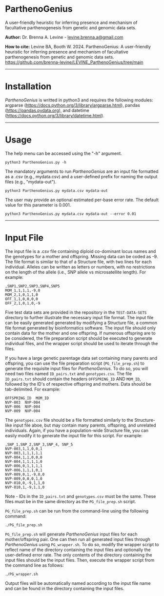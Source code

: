 # ParthenoGenius
A user-friendly heuristic for inferring presence and mechanism of facultative parthenogenesis from genetic and genomic data sets.

**Author:** Dr. Brenna A. Levine - levine.brenna.a@gmail.com

**How to cite:** Levine BA, Booth W. 2024. ParthenoGenius: A user-friendly heuristic for inferring presence and mechanism of facultative parthenogenesis from genetic and genomic data sets. https://github.com/brenna-levine/LEVINE_ParthenoGenius/tree/main

____________________________________________

# Installation

*ParthenoGenius* is writted in python3 and requires the following modules: argparse (https://docs.python.org/3/library/argparse.html), pandas (https://pandas.pydata.org), and datetime (https://docs.python.org/3/library/datetime.html).

____________________________________________

# Usage

The help menu can be accessed using the "-h" argument.

```
python3 ParthenoGenius.py -h
```
The mandatory arguments to run *ParthenoGenius* are an input file formatted as a .csv (e.g., mydata.csv) and a user-defined prefix for naming the output files (e.g., "mydata-out").

```
python3 ParthenoGenius.py mydata.csv mydata-out
```

The user may provide an optional estimated per-base error rate. The default value for this parameter is 0.001.
```
python3 ParthenoGenius.py mydata.csv mydata-out --error 0.01
```
_________________________________________________

# Input File

The input file is a .csv file containing diploid co-dominant locus names and the genotypes for a mother and offspring. Missing data can be coded as -9. The file format is similar to that of a Structure file, with two lines for each individual. Alleles can be written as letters or numbers, with no restrictions on the length of the allele (i.e., SNP allele vs microsatellite length). For example:

```
,SNP1,SNP2,SNP3,SNP4,SNP5
MOM_1,1,1,1,-9,0
MOM_2,1,0,1,1,0
OFF_1,1,0,0,0,0
OFF_2,1,0,1,0,-9
```
Five test data sets are provided in the repository in the ```TEST-DATA-SETS``` directory to further illustrate the necessary input file format. The input file can be easily generated generated by modifying a Structure file, a common file format generated by bioinformatics software. The input file should only contain data for the mother and one offspring. If numerous offspring are to be considered, the file preparation script should be executed to generate individual files, and the wrapper script should be used to iterate through the files.

If you have a large genetic parentage data set containing many parents and offspring, you can use the file preparation script (```PG_file_prep.sh```) to generate the requisite input files for *ParthenoGenius*. To do so, you will need two files named ```ID_pairs.txt``` and ```genotypes.csv```.
The file ```ID_pairs.txt``` should contain the headers ```OFFSPRING_ID``` AND ```MOM_ID```, followed by the ID's of respective offspring and mothers. Data should be tab-delimited. For example:
```
OFFSPRING_ID  MOM_ID
NVP-003  NVP-004
NVP-006  NVP-004
NVP-009  NVP-004
```
The ```genotypes.csv``` file should be a file formatted similarly to the Structure-like input file aboe, but may contain many parents, offspring, and unrelated individuals. Again, if you have a population-wide Structure file, you can easily modify it to generate the input file for this script. For example:
```
,SNP_1,SNP_2,SNP_3,SNP_4, SNP_5
NVP-003,1,1,0,0,1
NVP-003,1,1,1,1,1
NVP-004,1,1,0,0,0
NVP-004,1,1,1,1,0
NVP-006,0,1,1,1,1
NVP-006,1,1,1,0,1
NVP-009,0,1,-9,0,0
NVP-009,0,0,0,1,0
NVP-010,0,-9,1,1,0
NVP-010,1,-9,1,1,0
```
Note - IDs in the ```ID_pairs.txt``` and ```genotypes.csv``` must be the same. These files must be in the same directory as the ```PG_file_prep.sh``` script.

```PG_file_prep.sh``` can be run from the command-line using the following command:

```./PG_file_prep.sh```


```PG_file_prep.sh``` will generate *ParthenoGenius* input files for each mother/offspring pair. One can then run all generated input files through *ParthenoGenius* using ```PG_wrapper.sh```.
To do so, modify the wrapper script to reflect name of the directory containing the input files and optionally the user-defined error rate. The only contents of the directory containing the input files should be the input files. Then, execute the wrapper script from the command line as follows:

```./PG_wrapper.sh```

Output files will be automatically named according to the input file name and can be found in the directory containing the input files.



